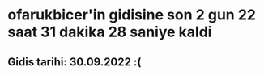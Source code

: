 # ofarukbicer'in gidisine son 2 gun 22 saat 31 dakika 28 saniye kaldi

## Gidis tarihi: 30.09.2022 :(
